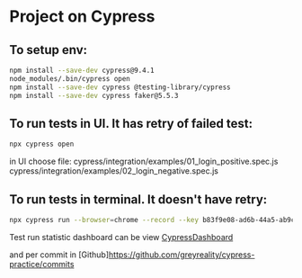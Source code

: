 # Project on Cypress

## To setup env:
```sh
npm install --save-dev cypress@9.4.1
node_modules/.bin/cypress open
npm install --save-dev cypress @testing-library/cypress
npm install --save-dev cypress faker@5.5.3
```

## To run tests in UI. It has retry of failed test:
```sh
npx cypress open
```
in UI choose file: 
cypress/integration/examples/01_login_positive.spec.js
cypress/integration/examples/02_login_negative.spec.js

## To run tests in terminal. It doesn't have retry:
```sh
npx cypress run --browser=chrome --record --key b83f9e08-ad6b-44a5-ab9c-78a80fc6d259 --spec /Users/margarita.leo/Documents/personal/cypress-practice/cypress/integration/examples/01_login_positive.spec.js,/Users/margarita.leo/Documents/personal/cypress-practice/cypress/integration/examples/02_login_negative.spec.js
```
Test run statistic dashboard can be view [CypressDashboard](https://dashboard.cypress.io/projects/m49jk9/runs)

and per commit in [Github]https://github.com/greyreality/cypress-practice/commits


